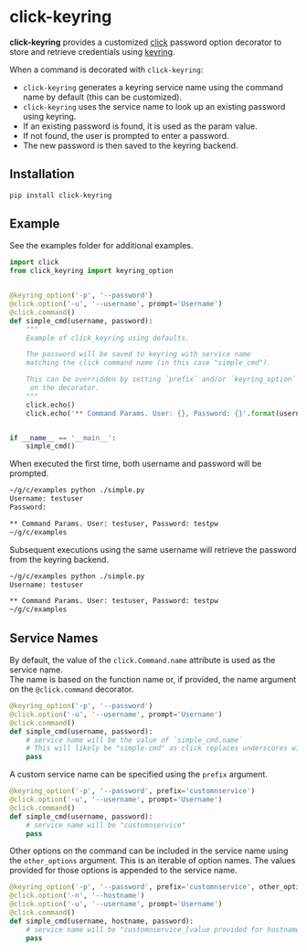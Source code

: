 # click-keyring

**click-keyring** provides a customized [click](https://click.palletsprojects.com) password option decorator to store and retrieve credentials using [keyring](https://keyring.readthedocs.io/en/latest/).

When a command is decorated with `click-keyring`:
* `click-keyring` generates a keyring service name using the command name by default (this can be customized).
* `click-keyring` uses the service name to look up an existing password using keyring.
* If an existing password is found, it is used as the param value.
* If not found, the user is prompted to enter a password.
* The new password is then saved to the keyring backend.

## Installation
```bash
pip install click-keyring
```

## Example
See the examples folder for additional examples.

```python
import click
from click_keyring import keyring_option


@keyring_option('-p', '--password')
@click.option('-u', '--username', prompt='Username')
@click.command()
def simple_cmd(username, password):
    """
    Example of click_keyring using defaults.

    The password will be saved to keyring with service name
    matching the click command name (in this case "simple_cmd").

    This can be overridden by setting `prefix` and/or `keyring_option`
     on the decorator.
    """
    click.echo()
    click.echo('** Command Params. User: {}, Password: {}'.format(username, password))


if __name__ == '__main__':
    simple_cmd()
```

When executed the first time, both username and password will be prompted.

```bash
~/g/c/examples python ./simple.py
Username: testuser
Password:

** Command Params. User: testuser, Password: testpw
~/g/c/examples
```

Subsequent executions using the same username will retrieve the password from the keyring backend.

```bash
~/g/c/examples python ./simple.py
Username: testuser

** Command Params. User: testuser, Password: testpw
~/g/c/examples
```

## Service Names
By default, the value of the `click.Command.name` attribute is used as the service name.  
The name is based on the function name or, if provided, the name argument on the `@click.command` decorator.

```python
@keyring_option('-p', '--password')
@click.option('-u', '--username', prompt='Username')
@click.command()
def simple_cmd(username, password):
    # service name will be the value of `simple_cmd.name`
    # This will likely be "simple-cmd" as click replaces underscores with hyphens.
    pass
```

A custom service name can be specified using the `prefix` argument.

```python
@keyring_option('-p', '--password', prefix='customnservice')
@click.option('-u', '--username', prompt='Username')
@click.command()
def simple_cmd(username, password):
    # service name will be "customnservice"
    pass
```

Other options on the command can be included in the service name using the `other_options` argument. 
This is an iterable of option names.  The values provided for those options is appended to the service name. 

```python
@keyring_option('-p', '--password', prefix='customnservice', other_options=('hostname',))
@click.option('-n', '--hostname')
@click.option('-u', '--username', prompt='Username')
@click.command()
def simple_cmd(username, hostname, password):
    # service name will be "customnservice_[value provided for hostname]"
    pass
```

